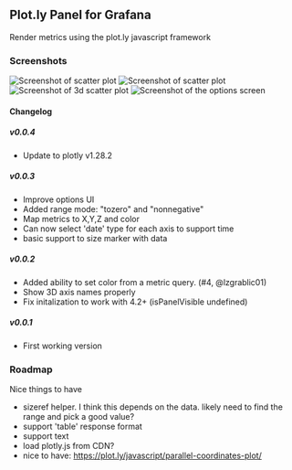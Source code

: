 ## Plot.ly Panel for Grafana

Render metrics using the plot.ly javascript framework


### Screenshots

![Screenshot of scatter plot](https://raw.githubusercontent.com/NatelEnergy/grafana-plotly-panel/master/src/img/screenshot-scatter.png)
![Screenshot of scatter plot](https://raw.githubusercontent.com/NatelEnergy/grafana-plotly-panel/master/src/img/screenshot-scatter-1.png)
![Screenshot of 3d scatter plot](https://raw.githubusercontent.com/NatelEnergy/grafana-plotly-panel/master/src/img/screenshot-scatter-3d.png)
![Screenshot of the options screen](https://raw.githubusercontent.com/NatelEnergy/grafana-plotly-panel/master/src/img/screenshot-options.png)

#### Changelog

##### v0.0.4
- Update to plotly v1.28.2

##### v0.0.3

- Improve options UI
- Added range mode: "tozero" and "nonnegative"
- Map metrics to X,Y,Z and color
- Can now select 'date' type for each axis to support time
- basic support to size marker with data


##### v0.0.2

- Added ability to set color from a metric query.  (#4, @lzgrablic01)
- Show 3D axis names properly
- Fix initalization to work with 4.2+ (isPanelVisible undefined)


##### v0.0.1

- First working version


### Roadmap

Nice things to have
 - sizeref helper.  I think this depends on the data.  likely need to find the range and pick a good value?
 - support 'table' response format
 - support text
 - load plotly.js from CDN?
 - nice to have: https://plot.ly/javascript/parallel-coordinates-plot/


